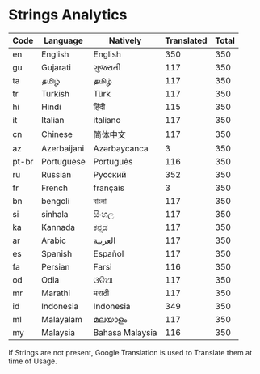 # Strings Analytics

| Code | Language | Natively | Translated | Total |
| ---- | ---- | ---- | ---- | ---- |
| en | English | English | 350 | 350 |
| gu | Gujarati | ગુજરાતી | 117 | 350 |
| ta | தமிழ் | தமிழ் | 117 | 350 |
| tr | Turkish | Türk | 117 | 350 |
| hi | Hindi | हिंदी | 115 | 350 |
| it | Italian | italiano | 117 | 350 |
| cn | Chinese | 简体中文 | 117 | 350 |
| az | Azerbaijani | Azərbaycanca | 3 | 350 |
| pt-br | Portuguese | Português | 116 | 350 |
| ru | Russian | Русский | 352 | 350 |
| fr | French | français | 3 | 350 |
| bn | bengoli | বাংলা | 117 | 350 |
| si | sinhala | සිංහල | 117 | 350 |
| ka | Kannada | ಕನ್ನಡ | 117 | 350 |
| ar | Arabic | العربية | 117 | 350 |
| es | Spanish | Español | 117 | 350 |
| fa | Persian | Farsi | 116 | 350 |
| od | Odia | ଓଡିଆ | 117 | 350 |
| mr | Marathi | मराठी | 117 | 350 |
| id | Indonesia | Indonesia | 349 | 350 |
| ml | Malayalam | മലയാളം | 117 | 350 |
| my | Malaysia | Bahasa Malaysia | 116 | 350 |

If Strings are not present, Google Translation is used to Translate them at time of Usage.
